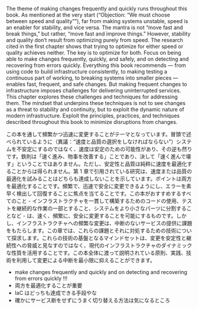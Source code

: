 The theme of making changes frequently and quickly runs throughout this book. As mentioned at the very start (“Objection: “We must choose between speed and quality””), far from making systems unstable, speed is an enabler for stability, and vice versa. The mantra is not “move fast and break things,” but rather, “move fast and improve things.” However, stability and quality don’t result from optimizing purely from speed. The research cited in the first chapter shows that trying to optimize for either speed or quality achieves neither. The key is to optimize for both. Focus on being able to make changes frequently, quickly, and safely, and on detecting and recovering from errors quickly. Everything this book recommends — from using code to build infrastructure consistently, to making testing a continuous part of working, to breaking systems into smaller pieces — enables fast, frequent, and safe changes. But making frequent changes to infrastructure imposes challenges for delivering uninterrupted services. This chapter explores these challenges and techniques for addressing them. The mindset that underpins these techniques is not to see changes as a threat to stability and continuity, but to exploit the dynamic nature of modern infrastructure. Exploit the principles, practices, and techniques described throughout this book to minimize disruptions from changes.

この本を通して頻繁かつ迅速に変更することがテーマとなっています。冒頭で述べられているように（異議：“速度と品質の選択をしなければならない”）システムを不安定にするのではなく、速度は安定のための可能性があり、その逆も然りです。鉄則は「速く進み、物事を改善する」ことであり、決して「速く進んで壊す」ということではありません。ただし、安定性と品質は純粋に速度を最適化することからは得られません。第 1 章で引用されている研究は、速度または品質の最適化を試みることはどちらも達成しないことを示しています。ポイントは両方を最適化することです。頻繁で、迅速で安全に変更できるようにし、エラーを素早く検出して回復することに焦点を当てることです。この本がおすすめするすべてのこと - インフラストラクチャを一貫して構築するためのコードの使用、テストを継続的な作業の一部とすること、システムをより小さなパーツに分割することなど - は、速く、頻繁に、安全に変更することを可能にするものです。しかし、インフラストラクチャへの頻繁な変更は、中断のないサービスの提供に課題をもたらします。この章では、これらの課題とそれに対処するための技術について探求します。これらの技術の基盤となるマインドセットは、変更を安定性と継続性への脅威と見なすのではなく、現代のインフラストラクチャのダイナミックな性質を活用することです。この本全体に渡って説明されている原則、実践、技術を利用して変更による中断を最小限に抑えることができます。

- make changes frequently and quickly and on detecting and recovering from errors quickly !!!
- 両方を最適化することが重要
- IaC はどっちも達成できる手段やな
- 確かにサービス断をせずにうまく切り替える方法は気になるところ
